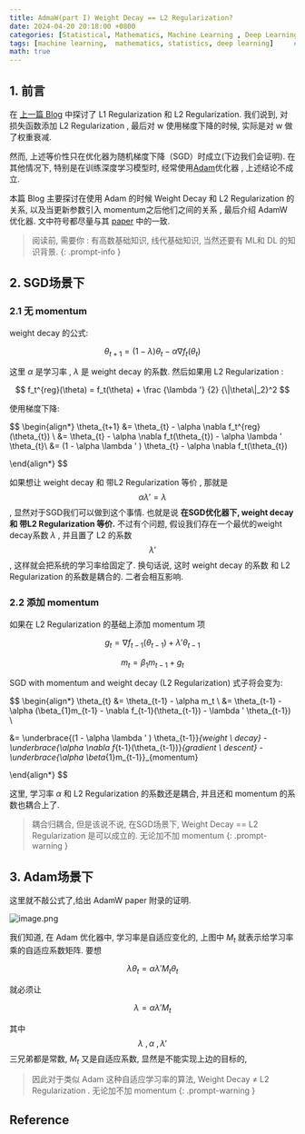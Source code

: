 ```yaml
---
title: AdmaW(part I) Weight Decay == L2 Regularization? 
date: 2024-04-20 20:18:00 +0800
categories: [Statistical, Mathematics, Machine Learning , Deep Learning]
tags: [machine learning,  mathematics, statistics, deep learning]     # TAG names should always be lowercase
math: true
---
```



## 1. 前言

在 [上一篇 Blog](https://chenhui-x.github.io/posts/L1-and-L2-Regularization/#%E8%AE%A9%E6%9D%83%E9%87%8D-w-%E8%A1%B0%E5%87%8F) 中探讨了 L1 Regularization 和 L2 Regularization. 我们说到, 对损失函数添加 L2 Regularization , 最后对 w 使用梯度下降的时候, 实际是对 w 做了权重衰减. 


然而, 上述等价性只在优化器为随机梯度下降（SGD）时成立(下边我们会证明). 在其他情况下, 特别是在训练深度学习模型时, 经常使用[Adam](https://arxiv.org/abs/1412.6980)优化器 , 上述结论不成立. 

本篇 Blog 主要探讨在使用 Adam 的时候 Weight Decay 和 L2 Regularization 的关系, 以及当更新参数引入 momentum之后他们之间的关系 , 最后介绍 AdamW 优化器. 文中符号都尽量与其 [paper](https://arxiv.org/abs/1711.05101) 中的一致.

> 阅读前, 需要你 : 有高数基础知识, 线代基础知识, 当然还要有 ML和 DL 的知识背景. 
{: .prompt-info }



## 2. SGD场景下

### 2.1 无 momentum 

weight decay 的公式:

$$
\theta_{t+1} = (1 - \lambda ) \theta_{t} - \alpha \nabla f_t(\theta_{t})
$$

这里 $\alpha$ 是学习率 , $\lambda$ 是 weight decay 的系数. 然后如果用 L2 Regularization :

$$
f_t^{reg}(\theta) =   f_t(\theta) + \frac {\lambda '} {2} {\|\theta\|_2}^2
$$

使用梯度下降:

$$
\begin{align*}
\theta_{t+1} &=   \theta_{t}  - \alpha \nabla f_t^{reg}(\theta_{t}) \\
&=   \theta_{t}  - \alpha \nabla f_t(\theta_{t}) - \alpha \lambda ' \theta_{t}\\
&= (1 - \alpha \lambda ' )  \theta_{t}  - \alpha \nabla f_t(\theta_{t}) 

\end{align*}
$$

如果想让 weight decay 和 带L2 Regularization 等价 , 那就是 
$$\alpha \lambda '   = \lambda$$ 
, 显然对于SGD我们可以做到这个事情. 也就是说 **在SGD优化器下, weight decay 和 带L2 Regularization 等价.** 不过有个问题, 假设我们存在一个最优的weight decay系数 $\lambda$ , 并且置了 L2 的系数
$$\lambda '$$ 
, 这样就会把系统的学习率给固定了. 换句话说, 这时 weight decay 的系数 和 L2 Regularization 的系数是耦合的. 二者会相互影响.


### 2.2 添加 momentum

如果在 L2 Regularization 的基础上添加 momentum 项 


$$g_t = \nabla f_{t-1}(\theta_{t-1}) + \lambda ' \theta_{t-1}   $$


$$m_t = \beta_{1}m_{t-1} + g_t $$

SGD with momentum and weight decay (L2 Regularization) 式子将会变为:



$$
\begin{align*}
\theta_{t} &=   \theta_{t-1}  - \alpha  m_t \\
&=   \theta_{t-1}  -  \alpha (\beta_{1}m_{t-1} -  \nabla f_{t-1}(\theta_{t-1}) - \lambda ' \theta_{t-1}) \\

&= \underbrace{(1 - \alpha \lambda ' )  \theta_{t-1}}_{weight \ decay}  - \underbrace{\alpha \nabla f_{t-1}(\theta_{t-1})}_{gradient \ descent} -  \underbrace{\alpha \beta_{1}m_{t-1}}_{momentum}

\end{align*}
$$

这里, 学习率 $\alpha$ 和 L2 Regularization 的系数还是耦合, 并且还和 momentum 的系数也耦合上了.
 
> 耦合归耦合, 但是该说不说, 在SGD场景下, Weight Decay == L2 Regularization 是可以成立的. 无论加不加 momentum 
{: .prompt-warning }


## 3. Adam场景下

这里就不敲公式了,给出 AdamW paper 附录的证明.

![image.png](https://s2.loli.net/2024/04/21/afDMybYdESVpQoB.png)

我们知道, 在 Adam 优化器中, 学习率是自适应变化的, 上图中 $M_t$ 就表示给学习率乘的自适应系数矩阵. 要想 

$$\lambda \theta_{t}  = \alpha \lambda ' M_t \theta_{t}$$

就必须让

$$\lambda   = \alpha \lambda ' M_t  $$

其中 $$\lambda \ , \alpha \ ,\lambda ' $$ 三兄弟都是常数, $M_t$  又是自适应系数, 显然是不能实现上边的目标的, 

> 因此对于类似 Adam 这种自适应学习率的算法,  Weight Decay $\neq$ L2 Regularization . 无论加不加 momentum 
{: .prompt-warning }








## Reference









